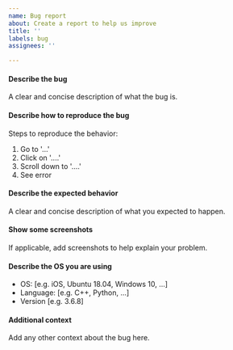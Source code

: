 ```yaml
---
name: Bug report
about: Create a report to help us improve
title: ''
labels: bug
assignees: ''

---
```


#### Describe the bug
A clear and concise description of what the bug is.

#### Describe how to reproduce the bug
Steps to reproduce the behavior:
1. Go to '...'
2. Click on '....'
3. Scroll down to '....'
4. See error

#### Describe the expected behavior
A clear and concise description of what you expected to happen.

#### Show some screenshots
If applicable, add screenshots to help explain your problem.

#### Describe the OS you are using
 - OS: [e.g. iOS, Ubuntu 18.04, Windows 10, ...]
 - Language: [e.g. C++, Python, ...]
 - Version [e.g. 3.6.8]

#### Additional context
Add any other context about the bug here.
